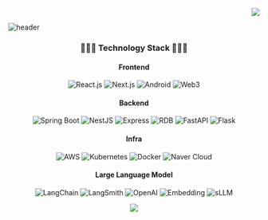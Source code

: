 <p align="end">
    <img src="https://mazassumnida.wtf/api/mini/generate_badge?boj=devleejb">
</p>

![header](https://capsule-render.vercel.app/api?type=transparent&fontColor=703ee5&text=JongBeom&height=150&fontSize=60&desc=Full-Stack%20Developer&descAlignY=75&descAlign=56)

<h3 align="center">👨🏻‍💻 Technology Stack 👨🏻‍💻</h3>

<h4 align="center">Frontend</h4>
<p align="center">
    <img alt="React.js" src="https://img.shields.io/badge/-React.js-61DAFB?logo=react&logoColor=white&style=flat">
    <img alt="Next.js" src="https://img.shields.io/badge/-Next.js-000000?logo=next.js&logoColor=white&style=flat">
    <img alt="Android" src="https://img.shields.io/badge/-Android-3DDC84?logo=android&logoColor=white&style=flat">
    <img alt="Web3" src="https://img.shields.io/badge/-Web3-F16822?logo=ethereum&logoColor=white&style=flat">
</p>

<h4 align="center">Backend</h4>
<p align="center">
    <img alt="Spring Boot" src="https://img.shields.io/badge/-Spring%20Boot-6DB33F?logo=spring-boot&logoColor=white&style=flat">
    <img alt="NestJS" src="https://img.shields.io/badge/-NestJS-E0234E?logo=nestjs&logoColor=white&style=flat">
    <img alt="Express" src="https://img.shields.io/badge/-Express-000000?logo=express&logoColor=white&style=flat"> 
    <img alt="RDB" src="https://img.shields.io/badge/-RDB-003B57?logo=postgresql&logoColor=white&style=flat">
    <img alt="FastAPI" src="https://img.shields.io/badge/-FastAPI-009688?logo=fastapi&logoColor=white&style=flat">
    <img alt="Flask" src="https://img.shields.io/badge/-Flask-000000?logo=flask&logoColor=white&style=flat">
</p>

<h4 align="center">Infra</h4>
<p align="center">
    <img alt="AWS" src="https://img.shields.io/badge/-AWS-232F3E?logo=amazon-aws&logoColor=white&style=flat">
    <img alt="Kubernetes" src="https://img.shields.io/badge/-Kubernetes-326CE5?logo=kubernetes&logoColor=white&style=flat">
    <img alt="Docker" src="https://img.shields.io/badge/-Docker-2496ED?logo=docker&logoColor=white&style=flat">
    <img alt="Naver Cloud" src="https://img.shields.io/badge/-Naver%20Cloud-03C75A?logo=naver&logoColor=white&style=flat">
</p>

<h4 align="center">Large Language Model</h4>

<p align ="center">
    <img alt="LangChain" src="https://img.shields.io/badge/-LangChain-405DE6?logoColor=white&style=flat">
    <img alt="LangSmith" src="https://img.shields.io/badge/-LangSmith-6F42C1?logoColor=white&style=flat">
    <img alt="OpenAI" src="https://img.shields.io/badge/-OpenAI-FFD43B?logo=openai&logoColor=white&style=flat">
    <img alt="Embedding" src="https://img.shields.io/badge/-Embedding-FF9E0F?logoColor=white&style=flat">
    <img alt="sLLM" src="https://img.shields.io/badge/-sLLM-172B4D?logoColor=white&style=flat">
</p>
<p align="center">
    <img src="https://github-readme-streak-stats.herokuapp.com/?user=devleejb"/>
</p>
